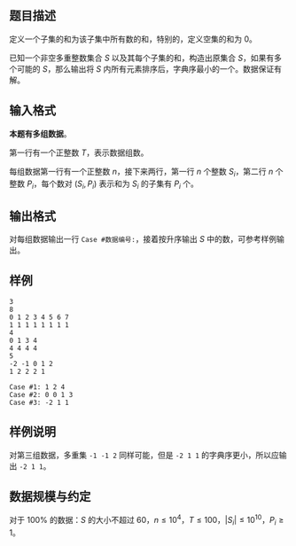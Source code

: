## 题目描述

定义一个子集的和为该子集中所有数的和，特别的，定义空集的和为 $0$。

已知一个非空多重整数集合 $S$ 以及其每个子集的和，构造出原集合 $S$，如果有多个可能的 $S$，那么输出将 $S$ 内所有元素排序后，字典序最小的一个。数据保证有解。 

## 输入格式

**本题有多组数据**。

第一行有一个正整数 $T$，表示数据组数。

每组数据第一行有一个正整数 $n$，接下来两行，第一行 $n$ 个整数 $S_i$，第二行 $n$ 个整数 $P_i$，每个数对 $(S_i,P_i)$ 表示和为 $S_i$ 的子集有 $P_i$ 个。

## 输出格式

对每组数据输出一行 `Case #数据编号:`，接着按升序输出 $S$ 中的数，可参考样例输出。

## 样例
```input1
3
8
0 1 2 3 4 5 6 7
1 1 1 1 1 1 1 1
4
0 1 3 4
4 4 4 4
5
-2 -1 0 1 2
1 2 2 2 1
```
```output1
Case #1: 1 2 4
Case #2: 0 0 1 3
Case #3: -2 1 1
```
## 样例说明

对第三组数据，多重集 `-1 -1 2` 同样可能，但是 `-2 1 1` 的字典序更小，所以应输出 `-2 1 1`。

## 数据规模与约定

对于 $100\%$ 的数据：$S$ 的大小不超过 $60$，$n\le 10^4$，$T\le 100$，$|S_i|\le 10^{10}$，$P_i\ge 1$。